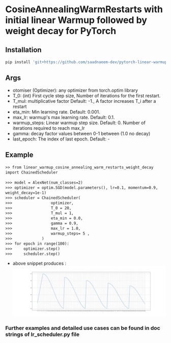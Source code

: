 # CosineAnnealingWarmRestarts with initial linear Warmup followed by weight decay for PyTorch

## Installation
```bash
pip install 'git+https://github.com/saadnaeem-dev/pytorch-linear-warmup-cosine-annealing-warm-restarts-weight-decay'
```

## Args
- otomiser (Optimizer): any optimizer from torch.optim library
- T_0: (int) First cycle step size, Number of iterations for the first restart.
- T_mul: multiplicative factor Default: -1., A factor increases T_i after a restart
- eta_min: Min learning rate. Default: 0.001.
- max_lr: warmup's max learning rate. Default: 0.1.
- warmup_steps: Linear warmup step size. Default: 0. Number of iterations required to reach max_lr
- gamma: decay factor values between 0-1 between (1.0 no decay)
- last_epoch: The index of last epoch. Default: -

## Example
```
>> from linear_warmup_cosine_annealing_warm_restarts_weight_decay import ChainedScheduler

>>> model = AlexNet(num_classes=2)
>>> optimizer = optim.SGD(model.parameters(), lr=0.1, momentum=0.9, weight_decay=1e-1)
>>> scheduler = ChainedScheduler(
>>>                 optimizer,
>>>                 T_0 = 20,
>>>                 T_mul = 1,
>>>                 eta_min = 0.0,
>>>                 gamma = 0.9,
>>>                 max_lr = 1.0,
>>>                 warmup_steps= 5 ,
>>>             )
>>> for epoch in range(100):
>>>     optimizer.step()
>>>     scheduler.step()
```
- above snippet produces : 
![exampleUsingAllOptions](./plots/InitialWarmup_with_CosineAnealingWithWarmRestarts_and_WeightDecay.png "exampleUsingAllOptions")

### Further examples and detailed use cases can be found in doc strings of lr_scheduler.py file